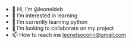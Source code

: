 - 👋 Hi, I’m @leoneldeb
- 👀 I’m interested in learning
- 🌱 I’m currently learning python
- 💞️ I’m looking to collaborate on my project
- 📫 How to reach me leonelsocorin@gmail.com

<!---
leoneldeb/leoneldeb is a ✨ special ✨ repository because its `README.md` (this file) appears on your GitHub profile.
You can click the Preview link to take a look at your changes.
--->

